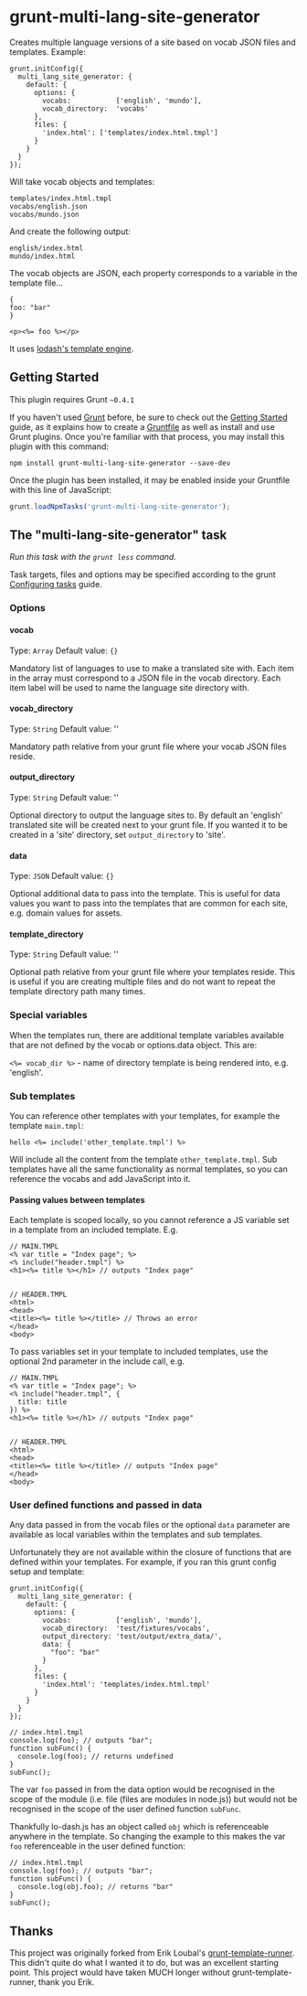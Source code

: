 # grunt-multi-lang-site-generator

Creates multiple language versions of a site based on vocab JSON files and templates.  Example:

```
grunt.initConfig({
  multi_lang_site_generator: {
    default: {
      options: {
        vocabs:           ['english', 'mundo'],
        vocab_directory:  'vocabs'
      },
      files: {
        'index.html': ['templates/index.html.tmpl']
      }
    }
  }
});
```

Will take vocab objects and templates:

```
templates/index.html.tmpl
vocabs/english.json
vocabs/mundo.json
```

And create the following output:

```
english/index.html
mundo/index.html
```

The vocab objects are JSON, each property corresponds to a variable in the template file...

```
{
foo: "bar"
}
```

```
<p><%= foo %></p>
```

It uses [lodash's template engine](http://lodash.com/docs#template).

## Getting Started
This plugin requires Grunt `~0.4.1`

If you haven't used [Grunt](http://gruntjs.com/) before, be sure to check out the [Getting Started](http://gruntjs.com/getting-started) guide, as it explains how to create a [Gruntfile](http://gruntjs.com/sample-gruntfile) as well as install and use Grunt plugins. Once you're familiar with that process, you may install this plugin with this command:

```shell
npm install grunt-multi-lang-site-generator --save-dev
```

Once the plugin has been installed, it may be enabled inside your Gruntfile with this line of JavaScript:

```js
grunt.loadNpmTasks('grunt-multi-lang-site-generator');
```

## The "multi-lang-site-generator" task
_Run this task with the `grunt less` command._

Task targets, files and options may be specified according to the grunt [Configuring tasks](http://gruntjs.com/configuring-tasks) guide.

### Options

#### vocab
Type: `Array`
Default value: `{}`

Mandatory list of languages to use to make a translated site with.  Each item in the array must correspond to a JSON file in the vocab directory.  Each item label will be used to name the language site directory with.

#### vocab_directory
Type: `String`
Default value: ''

Mandatory path relative from your grunt file where your vocab JSON files reside. 

#### output_directory
Type: `String`
Default value: ''

Optional directory to output the language sites to.  By default an 'english' translated site will be created next to your grunt file.  If you wanted it to be created in a 'site' directory, set `output_directory` to 'site'.

#### data
Type: `JSON`
Default value: `{}`

Optional additional data to pass into the template.  This is useful for data values you want to pass into the templates that are common for each site, e.g. domain values for assets.

#### template_directory
Type: `String`
Default value: ''

Optional path relative from your grunt file where your templates reside.  This is useful if you are creating multiple files and do not want to repeat the template directory path many times.


### Special variables

When the templates run, there are additional template variables available that are not defined by the vocab or options.data object.  This are:

`<%= vocab_dir %>` - name of directory template is being rendered into, e.g. 'english'.

### Sub templates

You can reference other templates with your templates, for example the template `main.tmpl`:

```
hello <%= include('other_template.tmpl') %>
```

Will include all the content from the template `other_template.tmpl`.  Sub templates have all the same functionality as normal templates, so you can reference the vocabs and add JavaScript into it.

#### Passing values between templates

Each template is scoped locally, so you cannot reference a JS variable set in a template from an included template.  E.g.

```
// MAIN.TMPL
<% var title = "Index page"; %>
<% include("header.tmpl") %>
<h1><%= title %></h1> // outputs "Index page"


// HEADER.TMPL
<html>
<head>
<title><%= title %></title> // Throws an error
</head>
<body>
```

To pass variables set in your template to included templates, use the optional 2nd parameter in the include call, e.g.

```
// MAIN.TMPL
<% var title = "Index page"; %>
<% include("header.tmpl", {
  title: title
}) %>
<h1><%= title %></h1> // outputs "Index page"


// HEADER.TMPL
<html>
<head>
<title><%= title %></title> // outputs "Index page"
</head>
<body>

```

### User defined functions and passed in data

Any data passed in from the vocab files or the optional `data` parameter are available as local variables within the templates and sub templates.

Unfortunately they are not available within the closure of functions that are defined within your templates.  For example, if you ran this grunt config setup and template:

```
grunt.initConfig({
  multi_lang_site_generator: {
    default: {
      options: {
        vocabs:           ['english', 'mundo'],
        vocab_directory:  'test/fixtures/vocabs',
        output_directory: 'test/output/extra_data/',
        data: {
          "foo": "bar"
        }
      },
      files: {
        'index.html': 'templates/index.html.tmpl'
      }
    }
  }
});

// index.html.tmpl
console.log(foo); // outputs "bar";
function subFunc() {
  console.log(foo); // returns undefined
}
subFunc();
```

The var `foo` passed in from the data option would be recognised in the scope of the module (i.e. file (files are modules in node.js)) but would not be recognised in the scope of the user defined function `subFunc`.

Thankfully lo-dash.js has an object called `obj` which is referenceable anywhere in the template.  So changing the example to this makes the var `foo` referenceable in the user defined function:

```
// index.html.tmpl
console.log(foo); // outputs "bar";
function subFunc() {
  console.log(obj.foo); // returns "bar"
}
subFunc();
```

## Thanks

This project was originally forked from Erik Loubal's [grunt-template-runner](https://github.com/ErikLoubal/grunt-template-runner).  This didn't quite do what I wanted it to do, but was an excellent starting point.  This project would have taken MUCH longer without grunt-template-runner, thank you Erik.
